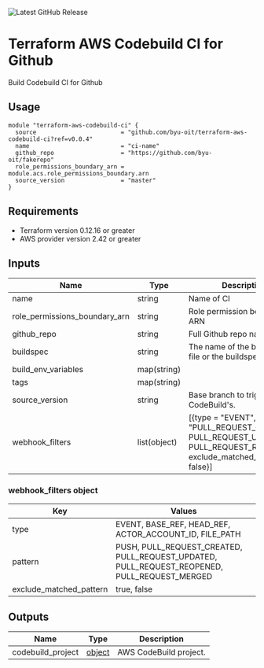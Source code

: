 ![Latest GitHub Release](https://img.shields.io/github/v/release/byu-oit/terraform-aws-codebuild-ci?sort=semver)

# Terraform AWS Codebuild CI for Github

Build Codebuild CI for Github

## Usage

```hcl
module "terraform-aws-codebuild-ci" {
  source                        = "github.com/byu-oit/terraform-aws-codebuild-ci?ref=v0.0.4"
  name                          = "ci-name"
  github_repo                   = "https://github.com/byu-oit/fakerepo"
  role_permissions_boundary_arn = module.acs.role_permissions_boundary.arn
  source_version                = "master"
}
```

## Requirements

* Terraform version 0.12.16 or greater
* AWS provider version 2.42 or greater

## Inputs

| Name | Type  | Description | Default |
| --- | --- | --- | --- |
|name | string | Name of CI| |
|role_permissions_boundary_arn |string | Role permission boundary ARN | |
|github_repo | string | Full Github repo name | |
|buildspec | string| The name of the buildspec file or the buildspec string | cb-buildspec.yml |
|build_env_variables | map(string)| | {}|
|tags | map(string)| |{} |
|source_version | string | Base branch to trigger CodeBuild's. | |
|webhook_filters | list(object) | [{type = "EVENT", pattern = "PULL_REQUEST_CREATED, PULL_REQUEST_UPDATED, PULL_REQUEST_REOPENED", exclude_matched_pattern = false}] |

### webhook_filters object

| Key | Values |
| --- | --- |
|type | EVENT, BASE_REF, HEAD_REF, ACTOR_ACCOUNT_ID, FILE_PATH |
|pattern | PUSH, PULL_REQUEST_CREATED, PULL_REQUEST_UPDATED, PULL_REQUEST_REOPENED, PULL_REQUEST_MERGED |
|exclude_matched_pattern | true, false |

## Outputs

| Name | Type | Description |
| ---  | ---  | --- |
| codebuild_project | [object](https://www.terraform.io/docs/providers/aws/r/codebuild_project.html#argument-reference) | AWS CodeBuild project. |
